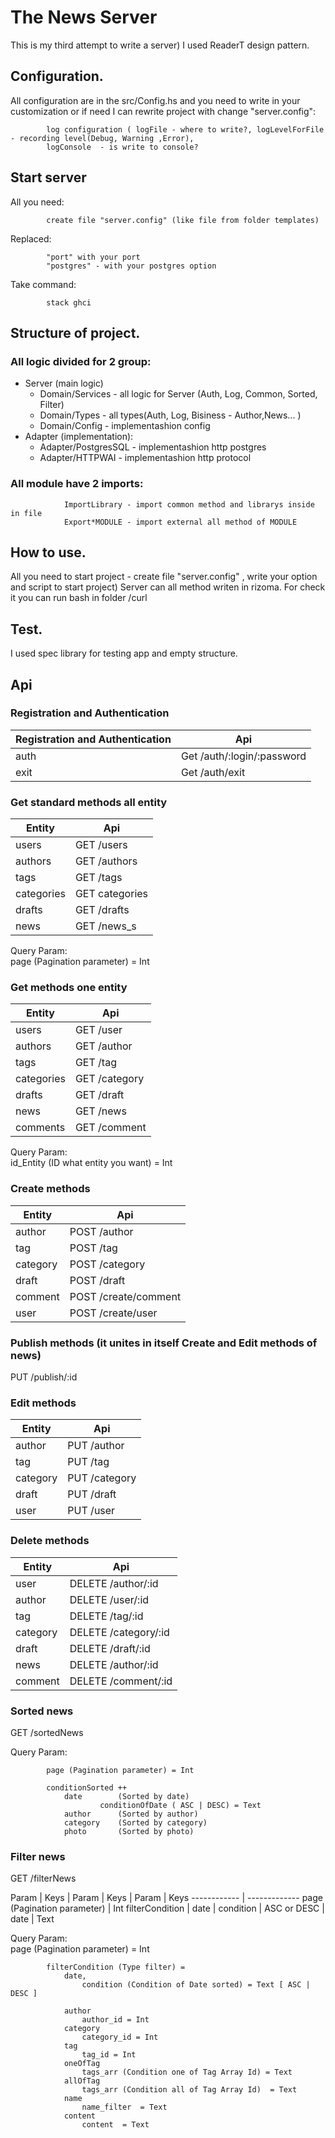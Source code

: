 # The News Server

This is my third attempt to write a server)
I used ReaderT design pattern.

## Configuration.
All configuration are in the src/Config.hs and you need to write in your customization or if need I can rewrite project with change "server.config":

            log configuration ( logFile - where to write?, logLevelForFile - recording level(Debug, Warning ,Error),
            logConsole  - is write to console?
## Start server 
All you need:
            
            create file "server.config" (like file from folder templates)
Replaced:

            "port" with your port
            "postgres" - with your postgres option
Take command:

            stack ghci 
          

## Structure of project.
###    All logic divided for 2 group: 
*   Server  (main logic) 
    *   Domain/Services - all logic for Server (Auth, Log, Common, Sorted, Filter)
    *   Domain/Types - all types(Auth, Log, Bisiness - Author,News... ) 
    *   Domain/Config - implementashion config
*   Adapter (implementation): 
    *   Adapter/PostgresSQL - implementashion http postgres
    *   Adapter/HTTPWAI - implementashion http protocol
###    All module have 2 imports:
                ImportLibrary - import common method and librarys inside in file 
                Export*MODULE - import external all method of MODULE
            
           
## How to use.
All you need to start project - create file "server.config" , write your option and script to start project) 
Server can all method writen in rizoma. For check it you can run bash in folder /curl

## Test.
I used spec library for testing app and empty structure.

## Api 
### Registration and Authentication

Registration and Authentication | Api
------------ | -------------
auth  | Get /auth/:login/:password  
exit  | Get /auth/exit             


### Get standard methods all entity

Entity       | Api
------------ | -------------
users        | GET /users
authors      | GET /authors
tags         | GET /tags
categories   | GET categories
drafts       | GET /drafts
news         | GET /news_s

Query Param:  
        page (Pagination parameter) = Int

### Get methods one entity

Entity       | Api
------------ | -------------
users | GET /user
authors | GET /author
tags | GET /tag
categories | GET /category
drafts | GET /draft
news | GET /news
comments | GET /comment

Query Param:  
        id_Entity (ID what entity you want) = Int

### Create methods

Entity       | Api
------------ | -------------
author | POST /author
tag | POST /tag
category | POST /category
draft | POST /draft
comment | POST /create/comment
user |  POST /create/user


### Publish methods (it unites in itself Create and Edit methods of news)

PUT /publish/:id

### Edit methods

Entity       | Api
------------ | -------------
author | PUT /author
tag | PUT /tag 
category | PUT /category
draft | PUT /draft
user | PUT /user

### Delete methods

Entity       | Api
------------ | -------------
user | DELETE /author/:id
author | DELETE /user/:id
tag | DELETE /tag/:id
category | DELETE /category/:id
draft | DELETE /draft/:id
news | DELETE /author/:id
comment | DELETE /comment/:id

### Sorted news

GET /sortedNews

Query Param:  

            page (Pagination parameter) = Int

            conditionSorted ++
                date        (Sorted by date)
                        conditionOfDate ( ASC | DESC) = Text 
                author      (Sorted by author)
                category    (Sorted by category)
                photo       (Sorted by photo)

### Filter news


GET /filterNews

Param       | Keys | Param       | Keys | Param       | Keys 
------------ | -------------
page (Pagination parameter) | Int
filterCondition | date |  condition |   ASC or DESC | date | Text
   

Query Param:  
            page (Pagination parameter) = Int

            filterCondition (Type filter) =
                date, 
                    condition (Сondition of Date sorted) = Text [ ASC | DESC ]
                    
                author
                    author_id = Int
                category
                    category_id = Int
                tag 
                    tag_id = Int
                oneOfTag
                    tags_arr (Сondition one of Tag Array Id) = Text
                allOfTag 
                    tags_arr (Сondition all of Tag Array Id)  = Text
                name
                    name_filter  = Text
                content
                    content  = Text
    